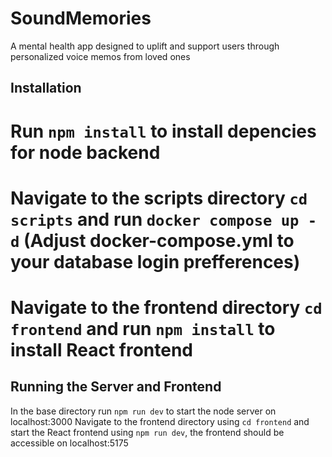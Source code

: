 # SoundMemories
A mental health app designed to uplift and support users through personalized voice memos from loved ones

## Installation

# Run `npm install` to install depencies for node backend
# Navigate to the scripts directory `cd scripts` and run `docker compose up -d` (Adjust docker-compose.yml to your database login prefferences)
# Navigate to the frontend directory `cd frontend` and run `npm install` to install React frontend 

## Running the Server and Frontend
In the base directory run `npm run dev` to start the node server on localhost:3000
Navigate to the frontend directory using `cd frontend` and start the React frontend using `npm run dev`, the frontend should be accessible on localhost:5175

